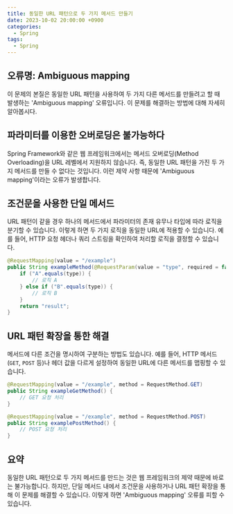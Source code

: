 ```yaml
---
title: 동일한 URL 패턴으로 두 가지 메서드 만들기
date: 2023-10-02 20:00:00 +0900
categories:
  - Spring
tags:
  - Spring
---
```

## 오류명: Ambiguous mapping

이 문제의 본질은 동일한 URL 패턴을 사용하여 두 가지 다른 메서드를 만들려고 할 때 발생하는 'Ambiguous mapping' 오류입니다. 이 문제를 해결하는 방법에 대해 자세히 알아봅시다.

## 파라미터를 이용한 오버로딩은 불가능하다

Spring Framework와 같은 웹 프레임워크에서는 메서드 오버로딩(Method Overloading)을 URL 레벨에서 지원하지 않습니다. 즉, 동일한 URL 패턴을 가진 두 가지 메서드를 만들 수 없다는 것입니다. 이런 제약 사항 때문에 'Ambiguous mapping'이라는 오류가 발생합니다.

## 조건문을 사용한 단일 메서드

URL 패턴이 같을 경우 하나의 메서드에서 파라미터의 존재 유무나 타입에 따라 로직을 분기할 수 있습니다. 이렇게 하면 두 가지 로직을 동일한 URL에 적용할 수 있습니다. 예를 들어, HTTP 요청 헤더나 쿼리 스트링을 확인하여 처리할 로직을 결정할 수 있습니다.

```java
@RequestMapping(value = "/example")
public String exampleMethod(@RequestParam(value = "type", required = false) String type) {
    if ("A".equals(type)) {
        // 로직 A
    } else if ("B".equals(type)) {
        // 로직 B
    }
    return "result";
}
```

## URL 패턴 확장을 통한 해결

메서드에 다른 조건을 명시하여 구분하는 방법도 있습니다. 예를 들어, HTTP 메서드(`GET`, `POST` 등)나 헤더 값을 다르게 설정하여 동일한 URL에 다른 메서드를 맵핑할 수 있습니다.

```java
@RequestMapping(value = "/example", method = RequestMethod.GET)
public String exampleGetMethod() {
    // GET 요청 처리
}

@RequestMapping(value = "/example", method = RequestMethod.POST)
public String examplePostMethod() {
    // POST 요청 처리
}
```

## 요약

동일한 URL 패턴으로 두 가지 메서드를 만드는 것은 웹 프레임워크의 제약 때문에 바로는 불가능합니다. 하지만, 단일 메서드 내에서 조건문을 사용하거나 URL 패턴 확장을 통해 이 문제를 해결할 수 있습니다. 이렇게 하면 'Ambiguous mapping' 오류를 피할 수 있습니다.